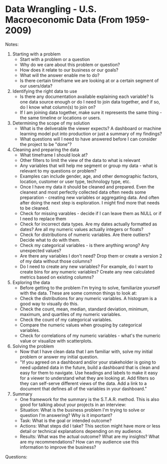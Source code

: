 # Data Wrangling - U.S. Macroeconomic Data (From 1959-2009)

Notes:
1. Starting with a problem
    * Start with a problem or a question
    * Why do we care about this problem or question?
    * How does it relate to our business or our goals?
    * What will the answer enable me to do?
    * Is there certain timeframe we are looking at or a certain segment of our users/data?
2. Identifying the right data to use
    * Is there any documentation available explaining each variable? Is one data source enough or do I need to join data together, and if so, do I know what column(s) to join on?
    * If I am joining data together, make sure it represents the same thing - the same timeline or locations or users.
3. Determining the scope of my solution
    * What is the deliverable the viewer expects? A dashboard or machine learning model put into production or just a summary of my findings?
    * What questions will I need to have answered before I can consider the project to be "done"?
4. Cleaning and preparing the data
    * What timeframe I should look at?
    * Other filters to limit the view of the data to what is relevant
    * Any variables that will help me segment or group my data - what is relevant to my questions or problem?
    * Examples can include gender, age, and other demographic factors, location, customer or user type, technology type, etc.
    * Once I have my data it should be cleaned and prepared. Even the cleanest and most perfectly collected data often needs some preparation - creating new variables or aggregating data. And often after doing the next step is exploration. I might find more that needs to be cleaned.
    * Check for missing varables - decide if I can leave them as NULL or if I need to replace them
    * Check for incorrect data types. Are my dates actually formatted as dates? Are all my numeric values actually integers or floats?
    * Check for distributions of numeric variables. Are there outliers? Decide what to do with them.
    * Check my categorical variables - is there anything wrong? Any unexpected values?
    * Are there any variables I don't need? Drop them or create a version 2 of my data without those columns?
    * Do I need to create any new variables? For example, do I want to create bins for any numeric variables? Create any new calculated metrics based on existing columns?
5. Exploring the data
    * Before getting to the problem I'm trying to solve, familiarize yourself with the data. These are some common things to look at:
    * Check the distributions for any numeric variables. A histogram is a good way to visually do this.
    * Check the count, mean, median, standard deviation, minimum, maximum, and quartiles of my numeric variables.
    * Check the count of my categorical variables.
    * Compare the numeric values when grouping by categorical variables.
    * Check for correlations of my numeric variables - what's the numeric value or visualize with scatterplots.
6. Solving the problem
    * Now that I have clean data that I am familiar with, solve my initial problem or answer my initial question.
    * "If you agreed on a dashboard and/or your stakeholder is going to need updated data in the future, build a dashboard that is clean and easy for them to navigate. Use headings and labels to make it easy for a viewer to understand what they are looking at. Add filters so they can self-serve different views of the data. Add a link to a document that defines all of the variables in your dashboard."
7. Summary
    * One framework for the summary is the S.T.A.R. method. This is also good for talking about your projects in an interview:
    * Situation: What is the business problem I'm trying to solve or question I'm answering? Why is it important?
    * Task: What is the goal or intended outcome?
    * Actions: What steps did I take? This section might have more or less detail or technical explanations depending on my audience.
    * Results: What was the actual outcome? What are my insights? What are my recommendations? How can my audience use this information to improve the business?
    
Questions:
